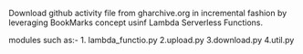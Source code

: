 Download github activity file from gharchive.org in incremental fashion by leveraging BookMarks concept
usinf Lambda Serverless Functions.

modules such as:-
	1. lambda_functio.py 
	2.upload.py
	3.download.py
	4.util.py

